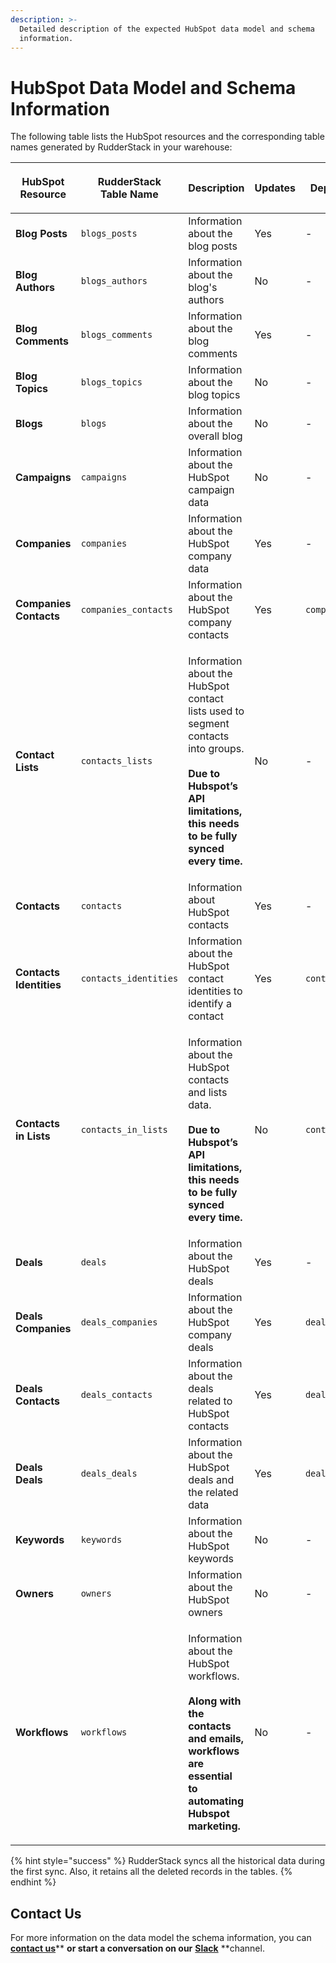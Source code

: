 ```yaml
---
description: >-
  Detailed description of the expected HubSpot data model and schema
  information.
---
```


# HubSpot Data Model and Schema Information

The following table lists the HubSpot resources and the corresponding table names generated by RudderStack in your warehouse:

| **HubSpot Resource**    | <p><strong>RudderStack</strong><br><strong>Table Name </strong></p> | **Description**                                                                                                                                                                              | **Updates** | **Dependency**   |
| ----------------------- | ------------------------------------------------------------------- | -------------------------------------------------------------------------------------------------------------------------------------------------------------------------------------------- | ----------- | ---------------- |
| **Blog Posts**          | `blogs_posts`                                                       | Information about the blog posts                                                                                                                                                             | Yes         | -                |
| **Blog Authors**        | `blogs_authors`                                                     | Information about the blog's authors                                                                                                                                                         | No          | -                |
| **Blog Comments**       | `blogs_comments`                                                    | Information about the blog comments                                                                                                                                                          | Yes         | -                |
| **Blog Topics**         | `blogs_topics`                                                      | Information about the blog topics                                                                                                                                                            | No          | -                |
| **Blogs**               | `blogs`                                                             | Information about the overall blog                                                                                                                                                           | No          | -                |
| **Campaigns**           | `campaigns`                                                         | Information about the HubSpot campaign data                                                                                                                                                  | No          | -                |
| **Companies**           | `companies`                                                         | Information about the HubSpot company data                                                                                                                                                   | Yes         | -                |
| **Companies Contacts**  | `companies_contacts`                                                | Information about the HubSpot company contacts                                                                                                                                               | Yes         | `companies`      |
| **Contact Lists**       | `contacts_lists`                                                    | <p>Information about the HubSpot contact lists used to segment contacts into groups.<br><br><strong>Due to Hubspot’s API limitations, this needs to be fully synced every time.</strong></p> | No          | -                |
| **Contacts**            | `contacts`                                                          | Information about HubSpot contacts                                                                                                                                                           | Yes         | -                |
| **Contacts Identities** | `contacts_identities`                                               | Information about the HubSpot contact identities to identify a contact                                                                                                                       | Yes         | `contacts`       |
| **Contacts in Lists**   | `contacts_in_lists`                                                 | <p>Information about the HubSpot contacts and lists data.<br><br><strong>Due to Hubspot’s API limitations, this needs to be fully synced every time.</strong></p>                            | No          | `contacts_lists` |
| **Deals**               | `deals`                                                             | Information about the HubSpot deals                                                                                                                                                          | Yes         | -                |
| **Deals Companies**     | `deals_companies`                                                   | Information about the HubSpot company deals                                                                                                                                                  | Yes         | `deals`          |
| **Deals Contacts**      | `deals_contacts`                                                    | Information about the deals related to HubSpot contacts                                                                                                                                      | Yes         | `deals`          |
| **Deals Deals**         | `deals_deals`                                                       | Information about the HubSpot deals and the related data                                                                                                                                     | Yes         | `deals`          |
| **Keywords**            | `keywords`                                                          | Information about the HubSpot keywords                                                                                                                                                       | No          | -                |
| **Owners**              | `owners`                                                            | Information about the HubSpot owners                                                                                                                                                         | No          | -                |
| **Workflows**           | `workflows`                                                         | <p>Information about the HubSpot workflows. <br><br><strong>Along with the contacts and emails, workflows are essential to automating Hubspot marketing.</strong></p>                        | No          | -                |

{% hint style="success" %}
RudderStack syncs all the historical data during the first sync. Also, it retains all the deleted records in the tables.
{% endhint %}

## Contact Us

For more information on the data model the schema information, you can [**contact us**](mailto:%20docs@rudderstack.com)** **or start a conversation on our** **[**Slack**](https://resources.rudderstack.com/join-rudderstack-slack)** **channel.
